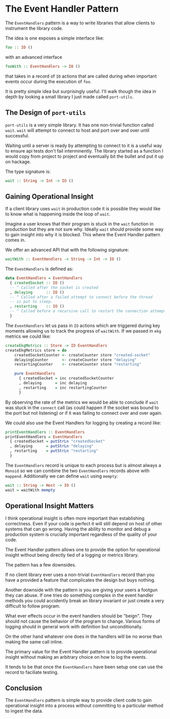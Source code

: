 # The Event Handler Pattern

The `EventHandlers` pattern is a way to write libraries that allow clients to instrument the library code.

The idea is one exposes a simple interface like:

```haskell
foo :: IO ()
```

with an advanced interface

```haskell
fooWith :: EventHandlers -> IO ()
```

that takes in a record of `IO` actions that are called during when important events occur during the execution of `foo`.

It is pretty simple idea but surprisingly useful. I'll walk though the idea in depth by looking a small library I just made called `port-utils`.

## The Design of `port-utils`

`port-utils` is a very simple library. It has one non-trivial function called `wait`. `wait` will attempt to connect to host and port over and over until successful.

Waiting until a server is ready by attempting to connect to it is a useful way to ensure api tests don't fail interminently. The library started as a function I would copy from project to project and eventually bit the bullet and put it up on hackage.

The type signature is:

```haskell
wait :: String -> Int -> IO ()
```

## Gaining Operational Insight

If a client library uses `wait` in production code it is possible they would like to know what is happening inside the loop of `wait`.

Imagine a user knows that their program is stuck in the `wait` function in production but they are not sure why. Ideally `wait` should provide some way to gain insight into why it is blocked. This where the Event Handler pattern comes in.

We offer an advanced API that with the following signature:

```haskell
waitWith :: EventHandlers -> String -> Int -> IO ()
```

The `EventHandlers` is defined as:

```haskell
data EventHandlers = EventHandlers
  { createdSocket :: IO ()
  -- ^ Called after the socket is created
  , delaying      :: IO ()
  -- ^ Called after a failed attempt to connect before the thread
  -- is put to sleep.
  , restarting    :: IO ()
  -- ^ Called before a recursive call to restart the connection attempt
  }
```

The `EventHandlers` let us pass in `IO` actions which are triggered during key moments allowing us to track the progress of `waitWith`. If we passed in `ekg` metrics we could like:

```haskell
createEkgMetrics :: Store -> IO EventHandlers
createEkgMetrics store = do
    createdSocketCounter <- createCounter store "created-socket"
    delayingCounter      <- createCounter store "delaying"
    restartingCounter    <- createCounter store "restarting"

    pure EventHandlers
      { createdSocket = inc createdSocketCounter
      , delaying      = inc delaying
      , restarting    = inc restartingCounter
      }
```

By observing the rate of the metrics we would be able to conclude if `wait` was stuck in the `connect` call (as could happen if the socket was bound to the port but not listening) or if it was failing to connect over and over again.

We could also use the Event Handlers for logging by creating a record like:

```haskell
printEventHandlers :: EventHandlers
printEventHandlers = EventHandlers
  { createdSocket = putStrLn "createdSocket"
  , delaying      = putStrLn "delaying"
  , restarting    = putStrLn "restarting"
  }
```

The `EventHandlers` record is unique to each process but is almost always a `Monoid` so we can combine the two `EventHandlers` records above with `mappend`. Additionally we can define `wait` using `mempty`:

```haskell
wait :: String -> Host -> IO ()
wait = waitWith mempty
```

## Operational Insight Matters

I think operational insight is often more important than establishing correctness. Even if your code is perfect it will still depend on host of other systems that can go wrong. Having the ability to monitor and debug a production system is crucially important regardless of the quality of your code.

The Event Handler pattern allows one to provide the option for operational insight without being directly tied of a logging or metrics library.

The pattern has a few downsides.

If no client library ever uses a non-trivial `EventHandlers` record than you have a provided a feature that complicates the design but buys nothing.

Another downside with the pattern is you are giving your users a footgun they can abuse. If one tries do something complex in the event handler methods you could accidently break an library invariant or just create a very difficult to follow program.

What ever effects occur in the event handlers should be "beign". They should not cause the behavior of the program to change. Various forms of logging should in general work with definition but unconditionally.

On the other hand whatever one does in the handlers will be no worse than making the same call inline.

The primary value for the Event Handler pattern is to provide operational insight without making an arbitrary choice on how to log the events.

It tends to be that once the `EventHandlers` have been setup one can use the record to faciliate testing.

## Conclusion

The `EventHandlers` pattern is simple way to provide client code to gain operational insight into a process without committing to a particular method to ingest the data.
